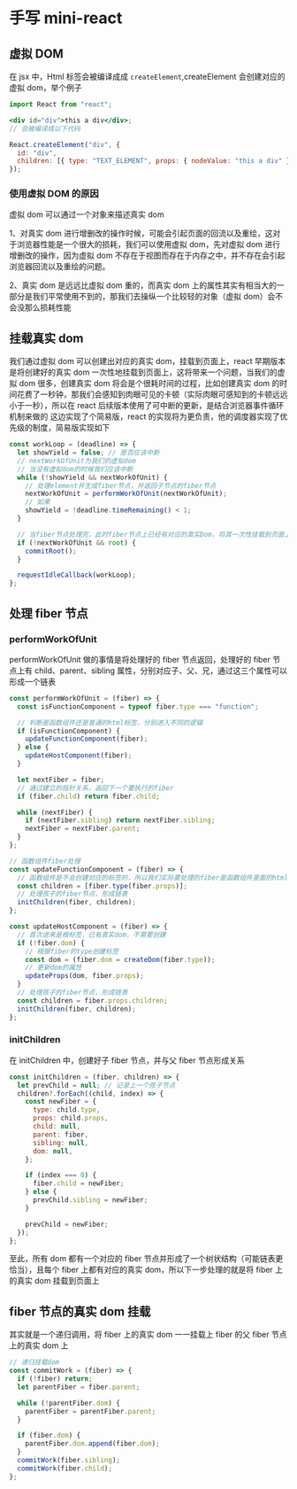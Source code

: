 # 手写 mini-react

## 虚拟 DOM

在 jsx 中，Html 标签会被编译成成 `createElement`,createElement 会创建对应的虚拟 dom，举个例子

```jsx
import React from "react";

<div id="div">this a div</div>;
// 会被编译成以下代码

React.createElement("div", {
  id: "div",
  children: [{ type: "TEXT_ELEMENT", props: { nodeValue: "this a div" } }],
});
```

### 使用虚拟 DOM 的原因

虚拟 dom 可以通过一个对象来描述真实 dom

1、对真实 dom 进行增删改的操作时候，可能会引起页面的回流以及重绘，这对于浏览器性能是一个很大的损耗，我们可以使用虚拟 dom，先对虚拟 dom 进行增删改的操作，因为虚拟 dom 不存在于视图而存在于内存之中，并不存在会引起浏览器回流以及重绘的问题。

2、真实 dom 是远远比虚拟 dom 重的，而真实 dom 上的属性其实有相当大的一部分是我们平常使用不到的，那我们去操纵一个比较轻的对象（虚拟 dom）会不会没那么损耗性能

## 挂载真实 dom

我们通过虚拟 dom 可以创建出对应的真实 dom，挂载到页面上，react 早期版本是将创建好的真实 dom 一次性地挂载到页面上，这将带来一个问题，当我们的虚拟 dom 很多，创建真实 dom 将会是个很耗时间的过程，比如创建真实 dom 的时间花费了一秒钟，那我们会感知到肉眼可见的卡顿（实际肉眼可感知到的卡顿远远小于一秒），所以在 react 后续版本使用了可中断的更新，是结合浏览器事件循环机制来做的
这边实现了个简易版，react 的实现将为更负责，他的调度器实现了优先级的制度，简易版实现如下

```js
const workLoop = (deadline) => {
  let showYield = false; // 是否应该中断
  // nextWorkOfUnit为我们的虚拟dom
  // 当没有虚拟dom的时候我们应该中断
  while (!showYield && nextWorkOfUnit) {
    // 处理element并生成fiber节点，并返回子节点的fiber节点
    nextWorkOfUnit = performWorkOfUnit(nextWorkOfUnit);
    // 如果
    showYield = !deadline.timeRemaining() < 1;
  }

  // 当fiber节点处理完，此时fiber节点上已经有对应的真实Dom，将其一次性挂载到页面上
  if (!nextWorkOfUnit && root) {
    commitRoot();
  }

  requestIdleCallback(workLoop);
};
```

## 处理 fiber 节点

### performWorkOfUnit

performWorkOfUnit 做的事情是将处理好的 fiber 节点返回，处理好的 fiber 节点上有 child、parent、sibling 属性，分别对应子、父、兄，通过这三个属性可以形成一个链表

```js
const performWorkOfUnit = (fiber) => {
  const isFunctionComponent = typeof fiber.type === "function";

  // 判断是函数组件还是普通的html标签，分别进入不同的逻辑
  if (isFunctionComponent) {
    updateFunctionComponent(fiber);
  } else {
    updateHostComponent(fiber);
  }

  let nextFiber = fiber;
  // 通过建立的指针关系，返回下一个要执行的fiber
  if (fiber.child) return fiber.child;

  while (nextFiber) {
    if (nextFiber.sibling) return nextFiber.sibling;
    nextFiber = nextFiber.parent;
  }
};

// 函数组件fiber处理
const updateFunctionComponent = (fiber) => {
  // 函数组件是不会创建对应的标签的，所以我们实际要处理的fiber是函数组件里面的html标签
  const children = [fiber.type(fiber.props)];
  // 处理孩子的fiber节点，形成链表
  initChildren(fiber, children);
};

const updateHostComponent = (fiber) => {
  // 首次进来是根标签，已有真实dom，不需要创建
  if (!fiber.dom) {
    // 根据fiber的type创建标签
    const dom = (fiber.dom = createDom(fiber.type));
    // 更新dom的属性
    updateProps(dom, fiber.props);
  }
  // 处理孩子的fiber节点，形成链表
  const children = fiber.props.children;
  initChildren(fiber, children);
};
```

### initChildren

在 initChildren 中，创建好子 fiber 节点，并与父 fiber 节点形成关系

```js
const initChildren = (fiber, children) => {
  let prevChild = null; // 记录上一个孩子节点
  children?.forEach((child, index) => {
    const newFiber = {
      type: child.type,
      props: child.props,
      child: null,
      parent: fiber,
      sibling: null,
      dom: null,
    };

    if (index === 0) {
      fiber.child = newFiber;
    } else {
      prevChild.sibling = newFiber;
    }

    prevChild = newFiber;
  });
};
```

至此，所有 dom 都有一个对应的 fiber 节点并形成了一个树状结构（可能链表更恰当），且每个 fiber 上都有对应的真实 dom，所以下一步处理的就是将 fiber 上的真实 dom 挂载到页面上

## fiber 节点的真实 dom 挂载

其实就是一个递归调用，将 fiber 上的真实 dom 一一挂载上 fiber 的父 fiber 节点上的真实 dom 上

```js
// 递归挂载dom
const commitWork = (fiber) => {
  if (!fiber) return;
  let parentFiber = fiber.parent;

  while (!parentFiber.dom) {
    parentFiber = parentFiber.parent;
  }

  if (fiber.dom) {
    parentFiber.dom.append(fiber.dom);
  }
  commitWork(fiber.sibling);
  commitWork(fiber.child);
};
```
